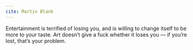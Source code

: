 ```yaml
---
cite: Martin Blank
---
```


Entertainment is terrified of losing you, and is willing to change itself to be more to your taste. Art doesn’t give a fuck whether it loses you — if you’re lost, that’s your problem.
